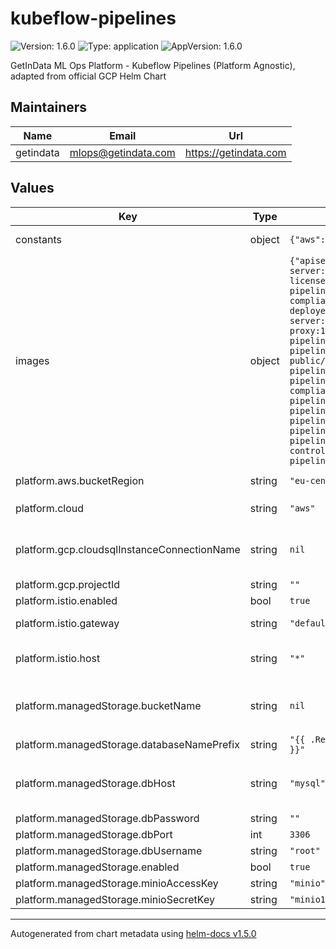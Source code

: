 # kubeflow-pipelines

![Version: 1.6.0](https://img.shields.io/badge/Version-1.6.0-informational?style=flat-square) ![Type: application](https://img.shields.io/badge/Type-application-informational?style=flat-square) ![AppVersion: 1.6.0](https://img.shields.io/badge/AppVersion-1.6.0-informational?style=flat-square)

GetInData ML Ops Platform - Kubeflow Pipelines (Platform Agnostic), adapted from official GCP Helm Chart

## Maintainers

| Name | Email | Url |
| ---- | ------ | --- |
| getindata | mlops@getindata.com | https://getindata.com |

## Values

| Key | Type | Default | Description |
|-----|------|---------|-------------|
| constants | object | `{"aws":"aws","gcp":"gcp"}` | Utility constants to use in Helm Chart templating |
| images | object | `{"apiserver":"gcr.io/ml-pipeline/api-server:1.6.0","argoexecutor":"gcr.io/ml-pipeline/argoexec:v2.12.9-license-compliance","argoworkflowcontroller":"gcr.io/ml-pipeline/workflow-controller:v2.12.9-license-compliance","cachedeployer":"gcr.io/ml-pipeline/cache-deployer:1.6.0","cacheserver":"gcr.io/ml-pipeline/cache-server:1.6.0","cloudsqlproxy":"gcr.io/cloudsql-docker/gce-proxy:1.14","frontend":"gcr.io/ml-pipeline/frontend:1.6.0","metadataenvoy":"gcr.io/ml-pipeline/metadata-envoy:1.6.0","metadataserver":"gcr.io/tfx-oss-public/ml_metadata_store_server:0.30.0","metadatawriter":"gcr.io/ml-pipeline/metadata-writer:1.6.0","minio":"gcr.io/ml-pipeline/minio:RELEASE.2019-08-14T20-37-41Z-license-compliance","mysql":"gcr.io/ml-pipeline/mysql:5.7","persistenceagent":"gcr.io/ml-pipeline/persistenceagent:1.6.0","proxyagent":"gcr.io/ml-pipeline/inverse-proxy-agent:1.6.0","scheduledworkflow":"gcr.io/ml-pipeline/scheduledworkflow:1.6.0","viewercrd":"gcr.io/ml-pipeline/viewer-crd-controller:1.6.0","visualizationserver":"gcr.io/ml-pipeline/visualization-server:1.6.0"}` | Links to all images for KFP and related components. Ported from Kustomize manifests for Kubeflow Pipelines 1.6.0 |
| platform.aws.bucketRegion | string | `"eu-central-1"` | Region of the bucket used in `platform.managedStorage.bucketName` |
| platform.cloud | string | `"aws"` | Configures the target cloud, possible: `aws`, `gcp` |
| platform.gcp.cloudsqlInstanceConnectionName | string | `nil` | Fully qualified connection name to CloudSQL instance, e.g. my-gcp-project-id:europe-west1:my-sql-instance-name |
| platform.gcp.projectId | string | `""` | GCP Project ID |
| platform.istio.enabled | bool | `true` | Whether to enable Istio |
| platform.istio.gateway | string | `"default/gateway"` | Name of the Istio Gateway to which the KFP UI will be attached |
| platform.istio.host | string | `"*"` | Host on which KFP UI will be served, by default, it will be served on <host>/pipelines/ |
| platform.managedStorage.bucketName | string | `nil` | Bucket name for KFP artifacts. Works for both S3 and GCP (only bucket name, do not put `s3://` or `gcs://` prefixes here!) |
| platform.managedStorage.databaseNamePrefix | string | <code>"{{ .Release.Name &#124; replace \"-\" \"\_\" &#124; replace \".\" \"_\" }}"</code> | Database name prefix for KFP |
| platform.managedStorage.dbHost | string | `"mysql"` | MySQL database host for KFP. For AWS, it should be a host of RDS. For GCP you need to leave it as mysql, as CloudSQL Proxy will be used. |
| platform.managedStorage.dbPassword | string | `""` | MySQL database password |
| platform.managedStorage.dbPort | int | `3306` | MySQL database port |
| platform.managedStorage.dbUsername | string | `"root"` | MySQL database user |
| platform.managedStorage.enabled | bool | `true` |  |
| platform.managedStorage.minioAccessKey | string | `"minio"` | Internal keys for MinIO |
| platform.managedStorage.minioSecretKey | string | `"minio123"` | Internal keys for MinIO |

----------------------------------------------
Autogenerated from chart metadata using [helm-docs v1.5.0](https://github.com/norwoodj/helm-docs/releases/v1.5.0)
